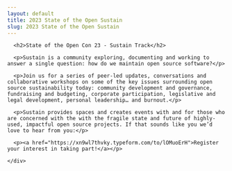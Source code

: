 ```yaml
---
layout: default
title: 2023 State of the Open Sustain
slug: 2023 State of the Open Sustain
---
```


<div class="row justify-content-center pt-4">
    <div class="col-12 col-md-8">

      <h2>State of the Open Con 23 - Sustain Track</h2>

      <p>Sustain is a community exploring, documenting and working to answer a single question: how do we maintain open source software?</p>

      <p>Join us for a series of peer-led updates, conversations and collaborative workshops on some of the key issues surrounding open source sustainability today: community development and governance, fundraising and budgeting, corporate participation, legislative and legal development, personal leadership… and burnout.</p>

      <p>Sustain provides spaces and creates events with and for those who are concerned with the with the fragile state and future of highly-used, impactful open source projects. If that sounds like you we’d love to hear from you:</p>

      <p><a href="https://xn9wl7thvky.typeform.com/to/lOMuoErH">Register your interest in taking part!</a></p>

    </div>
</div>

